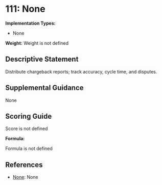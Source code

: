 # 111: None

**Implementation Types:**

- None

**Weight:** Weight is not defined

## Descriptive Statement

Distribute chargeback reports; track accuracy, cycle time, and disputes.

## Supplemental Guidance

None

## Scoring Guide

Score is not defined

**Formula:**

Formula is not defined

## References

- [None](None): None

